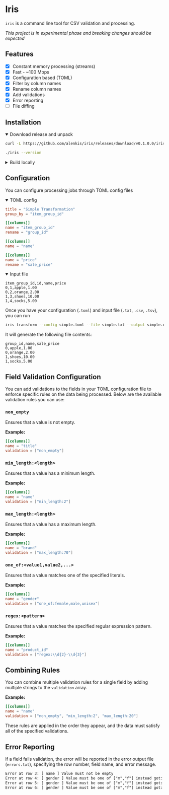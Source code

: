 # Iris

`iris` is a command line tool for CSV validation and processing.

_This project is in experimental phase and breaking changes should be expected_

## Features

- [x] Constant memory processing (streams)
- [x] Fast - ~100 Mbps
- [x] Configuration based (TOML)
- [x] Filter by column names
- [x] Rename column names
- [x] Add validations
- [x] Error reporting
- [ ] File diffing

## Installation

<details open><summary>Download release and unpack</summary>

```sh
curl -L https://github.com/alenkis/iris/releases/download/v0.1.0.0/iris-0.1.0.0.tar.gz | tar xz

./iris --version
```

</details>

<details><summary>Build locally</summary>
If you have `just` installed, you can run

```sh
just build-docker
```

Otherwise, you can run docker commands manually:

```sh
docker build -t iris:latest .
docker create --name iris-container iris:latest
docker cp iris-container:/usr/local/bin/iris .
docker rm iris-container
```

You can then run `./iris` to see the help menu.

If you have Haskell toolchain and `just` setup, you can run

```sh
just transform
```

to see a simple example (`examples/simple.toml` and `examples/simple.txt`). On completion, it will generate an output file `examples/simple.out.csv`

</details>

## Configuration

You can configure processing jobs through TOML config files

<details open><summary>TOML config</summary>

```toml
title = "Simple Transformation"
group_by = "item_group_id"

[[columns]]
name = "item_group_id"
rename = "group_id"

[[columns]]
name = "name"

[[columns]]
name = "price"
rename = "sale_price"
```

</details>

<details open><summary>Input file</summary>

```text
item_group_id,id,name,price
0,1,apple,1.00
0,2,orange,2.00
1,3,shoes,10.00
1,4,socks,5.00
```

</details>

Once you have your configuration (`.toml`) and input file (`.txt`, `.csv`, `.tsv`), you can run

```sh
iris transform --config simple.toml --file simple.txt --output simple.out.csv
```

It will generate the following file contents:

```text
group_id,name,sale_price
0,apple,1.00
0,orange,2.00
1,shoes,10.00
1,socks,5.00
```

## Field Validation Configuration

You can add validations to the fields in your TOML configuration file to enforce specific rules on the data being processed. Below are the available validation rules you can use:

### `non_empty`

Ensures that a value is not empty.

**Example:**

```toml
[[columns]]
name = "title"
validation = ["non_empty"]
```

### `min_length:<length>`

Ensures that a value has a minimum length.

**Example:**

```toml
[[columns]]
name = "name"
validation = ["min_length:2"]
```

### `max_length:<length>`

Ensures that a value has a maximum length.

**Example:**

```toml
[[columns]]
name = "brand"
validation = ["max_length:70"]
```

### `one_of:<value1,value2,...>`

Ensures that a value matches one of the specified literals.

**Example:**

```toml
[[columns]]
name = "gender"
validation = ["one_of:female,male,unisex"]
```

### `regex:<pattern>`

Ensures that a value matches the specified regular expression pattern.

**Example:**

```toml
[[columns]]
name = "product_id"
validation = ["regex:\\d{2}-\\d{3}"]
```

## Combining Rules

You can combine multiple validation rules for a single field by adding multiple strings to the `validation` array.

**Example:**

```toml
[[columns]]
name = "name"
validation = ["non_empty", "min_length:2", "max_length:20"]
```

These rules are applied in the order they appear, and the data must satisfy all of the specified validations.

## Error Reporting

If a field fails validation, the error will be reported in the error output file (`errors.txt`), specifying the row number, field name, and error message.

```tex
Error at row 3: [ name ] Value must not be empty
Error at row 4: [ gender ] Value must be one of ["m","f"] instead got: "female" [ ident ] Value must be at least 2 characters long. Instead, got: "2"
Error at row 5: [ gender ] Value must be one of ["m","f"] instead got: "M" [ ident ] Value must be at least 2 characters long. Instead, got: ""
Error at row 6: [ gender ] Value must be one of ["m","f"] instead got: "male"
```
